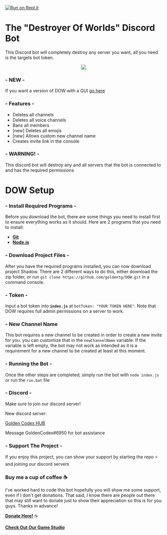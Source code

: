 [![Run on Repl.it](https://repl.it/badge/github/goldentg/DOW)](https://repl.it/github/goldentg/DOW)
# The "Destroyer Of Worlds" Discord Bot
This Discord bot will completely destroy any server you want, all you need is the targets bot token. 

<p align="center">
    <a href="https://github.com/feross/standard"><img src="https://cdn.rawgit.com/feross/standard/master/badge.svg"></a>
  <br>
</p>

### - NEW -
If you want a version of DOW with a GUI [go here](https://github.com/goldentg/DOW-GUI)

### - Features -
* Deletes all channels
* Deletes all voice channels
* Bans all members
* [new] Deletes all emojis
* [new] Allows custom new channel name
* Creates invite link in the console

### - WARNING! -
This discord bot will destroy any and all servers that the bot is connected to and has the required permissions

# DOW Setup

### - Install Required Programs -

Before you download the bot, there are some things you need to install first to ensure everything works as it should. Here are 2 programs that you need to install: 

- [**Git**](https://git-scm.com/downloads)
- [**Node.js**](https://nodejs.org/en/download/current/)

### - Download Project Files -

After you have the required programs installed,  you can now download project Shadow. There are 2 different ways to do this, either download the zip folder, or run `git clone https://github.com/goldentg/DOW.git` in a command console. 

### - Token - 
Input a bot token into **`index.js`** at `botToken: "YOUR TOKEN HERE"`. Note that DOW requires full admin permissions on a server to work.

### - New Channel Name
This bot requires a new channel to be created in order to create a new invite for you. you can customize that in the `newChannelName` variable. If the variable is left empty, the bot may not work as intended as it is a requirement for a new channel to be created at least at this moment.

### - Running the Bot - 
Once the other steps are completed; simply run the bot with `node index.js` or run the `run.bat` file

### - Discord -
Make sure to join our discord server!

New discord server: 

[Golden Codex HUB](https://discord.gg/GZ3xSkd)

Message GoldenCodex#6950 for bot assistance


### - Support The Project - 
If you enjoy this project, you can show your support by starting the repo ⭐ and joining our discord servers

### Buy me a cup of coffee ☕

I've worked hard to code this bot hopefully you will show me some support, even if I don't get donations. That said, I know there are people out there that may still want to donate just to show their appreciation so this is for you guys. Thanks in advance!

[**Donate Here!**](https://www.paypal.me/EvanNorman) ☕
 
  
[**Check Out Our Game Studio**](https://tranimumgames.com)
